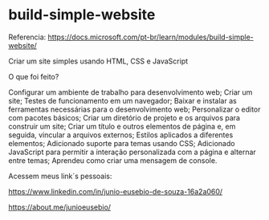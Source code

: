 # build-simple-website

Referencia:
https://docs.microsoft.com/pt-br/learn/modules/build-simple-website/


Criar um site simples usando HTML, CSS e JavaScript

O que foi feito?

Configurar um ambiente de trabalho para desenvolvimento web;
Criar um site;
Testes de funcionamento em um navegador;
Baixar e instalar as ferramentas necessárias para o desenvolvimento web;
Personalizar o editor com pacotes básicos;
Criar um diretório de projeto e os arquivos para construir um site;
Criar um título e outros elementos de página e, em seguida, vincular a arquivos externos;
Estilos aplicados a diferentes elementos;
Adicionado suporte para temas usando CSS;
Adicionado JavaScript para permitir a interação personalizada com a página e alternar entre temas;
Aprendeu como criar uma mensagem de console.

Acessem meus link´s pessoais:

https://www.linkedin.com/in/junio-eusebio-de-souza-16a2a060/

https://about.me/junioeusebio/
